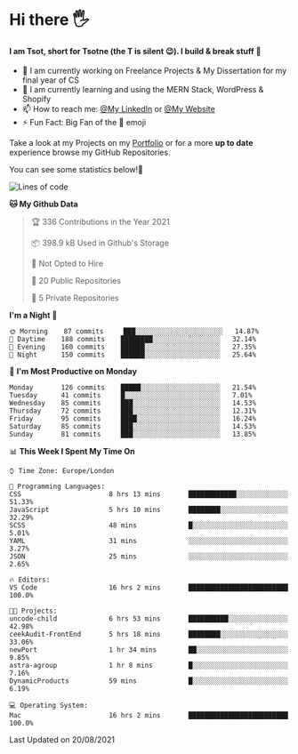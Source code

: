 # Hi there :raised_hand_with_fingers_splayed:
#### I am Tsot, short for Tsotne (the T is silent :wink:). I build & break stuff :space_invader:
- :telescope: I am currently working on Freelance Projects & My Dissertation for my final year of CS
- :seedling: I am currently learning and using the MERN Stack, WordPress & Shopify
- :mailbox: How to reach me: [@My LinkedIn](https://www.linkedin.com/in/tsotne-gvadzabia/) or [@My Website](https://tsotnegvadzabia.me/contact)
- :zap: Fun Fact: Big Fan of the :space_invader: emoji

Take a look at my Projects on my [Portfolio](https://tsotnegvadzabia.me/) or for a more **up to date** experience browse my GitHub Repositories.

You can see some statistics below!:space_invader:
<!--START_SECTION:waka-->
![Lines of code](https://img.shields.io/badge/From%20Hello%20World%20I%27ve%20Written-3.5%20million%20lines%20of%20code-blue)

**🐱 My Github Data** 

> 🏆 336 Contributions in the Year 2021
 > 
> 📦 398.9 kB Used in Github's Storage 
 > 
> 🚫 Not Opted to Hire
 > 
> 📜 20 Public Repositories 
 > 
> 🔑 5 Private Repositories  
 > 
**I'm a Night 🦉** 

```text
🌞 Morning    87 commits     ███░░░░░░░░░░░░░░░░░░░░░░   14.87% 
🌆 Daytime    188 commits    ████████░░░░░░░░░░░░░░░░░   32.14% 
🌃 Evening    160 commits    ██████░░░░░░░░░░░░░░░░░░░   27.35% 
🌙 Night      150 commits    ██████░░░░░░░░░░░░░░░░░░░   25.64%

```
📅 **I'm Most Productive on Monday** 

```text
Monday       126 commits    █████░░░░░░░░░░░░░░░░░░░░   21.54% 
Tuesday      41 commits     █░░░░░░░░░░░░░░░░░░░░░░░░   7.01% 
Wednesday    85 commits     ███░░░░░░░░░░░░░░░░░░░░░░   14.53% 
Thursday     72 commits     ███░░░░░░░░░░░░░░░░░░░░░░   12.31% 
Friday       95 commits     ████░░░░░░░░░░░░░░░░░░░░░   16.24% 
Saturday     85 commits     ███░░░░░░░░░░░░░░░░░░░░░░   14.53% 
Sunday       81 commits     ███░░░░░░░░░░░░░░░░░░░░░░   13.85%

```


📊 **This Week I Spent My Time On** 

```text
⌚︎ Time Zone: Europe/London

💬 Programming Languages: 
CSS                      8 hrs 13 mins       ████████████░░░░░░░░░░░░░   51.33% 
JavaScript               5 hrs 10 mins       ████████░░░░░░░░░░░░░░░░░   32.29% 
SCSS                     48 mins             █░░░░░░░░░░░░░░░░░░░░░░░░   5.01% 
YAML                     31 mins             ░░░░░░░░░░░░░░░░░░░░░░░░░   3.27% 
JSON                     25 mins             ░░░░░░░░░░░░░░░░░░░░░░░░░   2.65%

🔥 Editors: 
VS Code                  16 hrs 2 mins       █████████████████████████   100.0%

🐱‍💻 Projects: 
uncode-child             6 hrs 53 mins       ██████████░░░░░░░░░░░░░░░   42.98% 
ceekAudit-FrontEnd       5 hrs 18 mins       ████████░░░░░░░░░░░░░░░░░   33.06% 
newPort                  1 hr 34 mins        ██░░░░░░░░░░░░░░░░░░░░░░░   9.85% 
astra-agroup             1 hr 8 mins         █░░░░░░░░░░░░░░░░░░░░░░░░   7.16% 
DynamicProducts          59 mins             █░░░░░░░░░░░░░░░░░░░░░░░░   6.19%

💻 Operating System: 
Mac                      16 hrs 2 mins       █████████████████████████   100.0%

```


 Last Updated on 20/08/2021
<!--END_SECTION:waka-->
